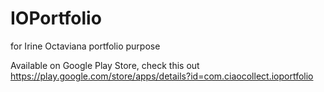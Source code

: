 # IOPortfolio
for Irine Octaviana portfolio purpose

Available on Google Play Store, check this out https://play.google.com/store/apps/details?id=com.ciaocollect.ioportfolio

